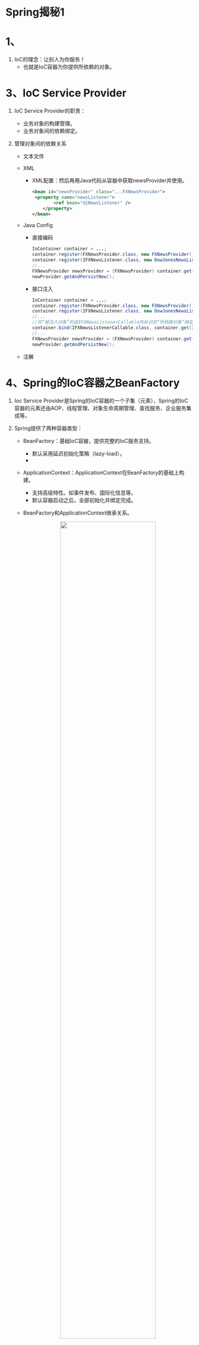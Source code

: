 # Spring揭秘1

# 1、

1. IoC的理念：让别人为你服务！
   - 也就是IoC容器为你提供所依赖的对象。

# 3、IoC Service Provider

1. IoC Service Provider的职责：

   - 业务对象的构建管理。
   - 业务对象间的依赖绑定。

2. 管理对象间的依赖关系

   - 文本文件

   - XML

     - XML配置：然后再用Java代码从容器中获取newsProvider并使用。

       ```xml
       <bean id="newsProvider" class="...FXNewsProvider">
       	<property name="newsListener">
               <ref bean="djNewsListener" />
           </property>
       </bean>
       ```

   - Java Config

     - 直接编码

       ```java
       IoContainer container = ...;
       container.register(FXNewsProvider.class, new FXNewsProvider());
       container.register(IFXNewsListener.class, new DowJonesNewsListener());
       //...
       FXNewsProvider newsProvider = (FXNewsProvider) container.get(FXNewsProvider.class);
       newProvider.getAndPersistNew();
       ```

     - 接口注入

       ```java
       IoContainer container = ...;
       container.register(FXNewsProvider.class, new FXNewsProvider());
       container.register(IFXNewsListener.class, new DowJonesNewsListener());
       //...
       //将“被注入对象”的由IFXNewsListenerCallable所标识的“所依赖对象”绑定位容器中注册过的IFXNewsListener类型实例对象
       container.bind(IFXNewsListenerCallable.class, container.get(IFXNewsListener.class));
       //...
       FXNewsProvider newsProvider = (FXNewsProvider) container.get(FXNewsProvider.class);
       newProvider.getAndPersistNew();
       ```

   - 注解

# 4、Spring的IoC容器之BeanFactory

1. Ioc Service Provider是Spring的IoC容器的一个子集（元素），Spring的IoC容器的元素还由AOP、线程管理、对象生命周期管理、查找服务、企业服务集成等。

2. Spring提供了两种容器类型：

   - BeanFactory：基础IoC容器，提供完整的IoC服务支持。

     - 默认采用延迟初始化策略（lazy-load）。
     - 

   - ApplicationContext：ApplicationContext在BeanFactory的基础上构建。

     - 支持高级特性。如事件发布、国际化信息等。
     - 默认容器启动之后，全部初始化并绑定完成。

   - BeanFactory和ApplicationContext继承关系。

     <div align="center">
     <img src="https://github.com/XiaoHuaShiFu/img/blob/master/BeanFactory%E5%92%8CApplicationContext%E7%BB%A7%E6%89%BF%E5%85%B3%E7%B3%BB.jpg?raw=true" width="75%" height="75%" style="transform: rotate(0deg);">
      </div>

   - BeanFactory：公开获取一个组装完成的对象的方法接口，也包含查询方法。

     - 如获取某个对象（getBean）、查询某个对象是否存在容器中（containsBean）、获取某个bean的状态或者类型的方法等。

3. BeanFactory的对象注册与绑定方式

   - 直接编码方式

     - 示例：

       ```java
       public static void  testBindViaCode() {
           //DefaultListableBeanFactory是BeanFactory的一个间接实现
           //也实现了BeanDefinitionRegistry接口，此接口充当Bean注册管理的角色
           DefaultListableBeanFactory beanRegistry = new DefaultListableBeanFactory();
           //BeanFactory是用于对实际Bean进行访问管理的接口
           BeanFactory container = bindViaCode(beanRegistry);
           UserVo userVo = (UserVo) container.getBean("userVo");
           System.out.println(userVo);
       }
       
       public static BeanFactory bindViaCode(BeanDefinitionRegistry registry) {
           //部门bean
           //通过setter方法注入
           AbstractBeanDefinition dep = new RootBeanDefinition(Dep.class);
           registry.registerBeanDefinition("dep", dep);
           MutablePropertyValues depArgValues = new MutablePropertyValues();
           depArgValues.addPropertyValue(new PropertyValue("depid", "332"));
           depArgValues.addPropertyValue(new PropertyValue("name", "自科部"));
           dep.setPropertyValues(depArgValues);
       
           //用户Vo Bean
           //通过构造器方法注入
           AbstractBeanDefinition userVo = new RootBeanDefinition(UserVo.class);
           registry.registerBeanDefinition("userVo", userVo);
           ConstructorArgumentValues userArgValues = new ConstructorArgumentValues();
           userArgValues.addIndexedArgumentValue(0, "23214");
           userArgValues.addIndexedArgumentValue(1, "吴嘉贤");
           userArgValues.addIndexedArgumentValue(2, "332");
           userArgValues.addIndexedArgumentValue(3, "男");
           userArgValues.addIndexedArgumentValue(4, "123456");
           userArgValues.addIndexedArgumentValue(5, "VIP");
           userArgValues.addIndexedArgumentValue(6, dep);
           userVo.setConstructorArgumentValues(userArgValues);
       
           //测试BeanDefinitionRegistry
           //此接口负责注册管理Bean
           System.out.println(registry.getBeanDefinitionCount());
           System.out.println(Arrays.toString(registry.getBeanDefinitionNames()));
           //获取Bean定义
           BeanDefinition beanDefinition = registry.getBeanDefinition("dep");
           //获取Bean的各个参数
           MutablePropertyValues mutablePropertyValues = beanDefinition.getPropertyValues();
           //获取Bean参数的值
           System.out.println(mutablePropertyValues.get("depid"));
       
       
           //返回registry
           return (BeanFactory) registry;
       }
       ```
   
     - BeanFactory、BeanDefinitionRegistry以及DefaultListableBeanFactory的关系
   
       <div align="center">
       <img src="https://github.com/XiaoHuaShiFu/img/blob/master/BeanFactory%E3%80%81BeanDefinitionRegistry%E4%BB%A5%E5%8F%8ADefaultListableBeanFactory%E7%9A%84%E5%85%B3%E7%B3%BB.jpg?raw=true" width="50%" height="10%" style="transform: rotate(0deg);">
        </div>
   
   - 外部配置文件方式
   
     - properties方式
   
       - 使用PropertiesBeanDefinitionReader读取配置文件
     
       - 示例：
     
         ```java
         public static void testProperties() {
             //bean的注册和管理
             DefaultListableBeanFactory beanRegistry = new DefaultListableBeanFactory();
             //读取properties的信息的类
             PropertiesBeanDefinitionReader reader = new PropertiesBeanDefinitionReader(beanRegistry);
             //加载properties信息
             //其中classpath指代classes文件夹
             reader.loadBeanDefinitions("classpath:beans.properties");
             //转换成BeanFactory
             BeanFactory container = beanRegistry;
         
             System.out.println(container.getBean("userVo"));
         }
         ```
     
         ```properties
         userVo.(class)=com.springjiemi.vo.UserVo
         String userid, String name, String depid, String sex, String password, String roleUser, Dep dep
         #通过constructor方法注入
         userVo.$0=332
         userVo.$1=吴嘉贤
         userVo.$2=322
         userVo.$3=男
         userVo.$4=123456
         userVo.$5=VIP
         userVo.$6(ref)=dep
         
         #通过setter方法注入
         dep.(class)=com.springjiemi.pojo.Dep
         dep.depid=322
         dep.name=自科部
         ```
     
     - XML方式
     
       - 使用XmlBeanDefinitionReader读取配置文件，也可以用BeanFactory简化注册过程。
     
       - 示例：
     
         ```java
         //bean的注册和管理
         DefaultListableBeanFactory beanRegistry = new DefaultListableBeanFactory();
         //读取XML的信息的类
         XmlBeanDefinitionReader reader = new XmlBeanDefinitionReader(beanRegistry);
         //加载XML信息
         //其中classpath指代classes文件夹
         reader.loadBeanDefinitions("classpath:benas.xml");
         //转换成BeanFactory
         BeanFactory container = beanRegistry;
         
         //另外的方法，其内部也和上面做法类似
         //BeanFactory container = new XmlBeanFactory(new ClassPathResource("benas.xml"));
         
         System.out.println(container.getBean("userVo"));
         ```
     
         ```xml
         <bean id="userVo" class="com.springjiemi.vo.UserVo">
             <constructor-arg value="3333"/>
             <constructor-arg value="wjx"/>
             <constructor-arg value="322"/>
             <constructor-arg value="男"/>
             <constructor-arg value="123456"/>
             <constructor-arg value="VIP"/>
             <constructor-arg ref="dep"/>
         </bean>
         
         <bean id="dep" class="com.springjiemi.pojo.Dep">
             <property name="depid" value="322"/>
             <property name="name" value="自科部"/>
         </bean>
         ```
     
     - 注解方式
     
       - 在beans里配置
     
         ```xml
         <context:component-scan base-package="com.springjiemi.pojo"/>
         ```
     
       - 示例：
     
         ```java
         public static void testAnnotation() {
             //bean的注册和管理
             ApplicationContext ctx = new ClassPathXmlApplicationContext("classpath:applicationContext.xml");
         
             AnnotationPojo annotationPojo = (AnnotationPojo) ctx.getBean("annotationPojo");
             annotationPojo.print();
         }
         ```
     
   - XML方式
   
     - beans
   
       - 它拥有的属性：
   
         | 属性                     | 描述                                                         |
         | ------------------------ | ------------------------------------------------------------ |
         | default-lazy-init        | 默认false。标志是否对所有的<bean>进行延迟初始化              |
         | default-autowire         | 默认no，可取byName、byType、constructor以及autodetect。自动绑定用那种默认绑定方式。 |
         | default-init-method      | 如果所管辖的<bean>按照某种规则，都有同样名称的初始化方法的话，可以在这里同一指定这个初始化方法名，而不用在每个<bean>上都重复单独指定 |
         | default-dependency-check | 默认none，可取objects、simple、all。是否和什么程度的依赖检查。 |
         | default-destroy-method   | 与default-init-method相类似，这个指代销毁方法。              |
   
       - 它拥有的元素：
   
         - description：描述信息。
   
         - import：导入其他配置文件
   
         - alias：为<bean>起别名。
   
         - bean：
   
           - id属性：唯一标识符。
           - name属性：起别名。
           - class属性：bean的类型。
   
           - 注入方式：
   
             - constructor方式：
   
               - type属性：标明此参数的类型，适用于多个构造器无法区分的情况下。
   
               - index属性：标明此参数所在构造器的参数列表的第几个。从0开始。
   
               - 示例：
   
                 ```xml
                 <bean id="userVo" class="com.springjiemi.vo.UserVo">
                     <constructor-arg value="3333"/>
                     <constructor-arg value="wjx"/>
                     <constructor-arg value="322"/>
                     <constructor-arg value="男"/>
                     <constructor-arg value="123456"/>
                     <constructor-arg value="VIP"/>
                     <constructor-arg ref="dep"/>
                 </bean>
                 ```
   
             - setter方式：
   
               ```xml
               <bean id="dep" class="com.springjiemi.pojo.Dep">
                   <property name="depid" value="322"/>
                   <property name="name" value="自科部"/>
               </bean>
               ```
   
             - <property>和<constructor-arg/>中的可选用项：
   
               - <value>：类似于value属性，只能注入String类型和原始类型及它们的包装器类型。
   
               - <ref>：类似于ref属性，引用容器中其他的对象实例。
   
                 - local属性：同一个配置文件的对象。
   
                 - parent属性：父容器中定义的对象引用。
   
                   - BeanFactory可以嵌套加载：
   
                     ```java
                     BeanFactory p = new XmlBeanFactory(new ClassPathResource("p.xml"));
                     BeanFactory c = new XmlBeanFactory(new ClassPathResource("c.xml"),p);
                     ```
   
                 - bean属性：所有实例对象。
   
               - <idref>：此会在解析配置的时候检查所依赖对象的beanName是否存在，而不用等到运行时才发现beanName所对应的对象实例不存在。
   
               - 内部<bean>：类似内部类，外部无法直接访问。
   
               - <list>：里面的元素可以用<ref>、<value>、<bean>
   
               - <set>：里面的元素可以用<ref>、<value>、<bean>
   
               - \<map\>：里面元素是\<entry\>
   
                 - \<entry\>里面的元素是\<key\>或\<key-ref\>+\<ref\>、\<value\>、\<value-ref\>、\<list\>等。
   
               - \<props\>：\<prop key="keyValue"\>StringValue \<\\prop\>
   
               - \<null\>：指定为null。如果用\<value\>\<\\value\>指示的是""。
   
           - depends-on属性：在实例化某个对象之前先实例化另外一个实例对象。适用于非显示依赖关系。
   
           - autowire属性：自动注入。
   
             - autodetect：如果对象拥有默认无参数的构造方法，容器会考虑byType的自动绑定模式，否则，会使用constructor模式。如果用constructor后还有未绑定属性，也会用byType对剩余属性进行自动绑定。
             - 手工绑定会覆盖自动绑定。
             - 自动绑定不适用于”String、原生类型、Classes类型及这些类型的数组“。
   
           - dependency-check属性：确保自动绑定后，最终确认每个对象所依赖的对象是否按照所预期的那样被注入。
   
           - lazy-init属性：延迟加载。
   
           - parent属性：继承父bean的一些参数。类似Java的extends。
   
           - abstact属性：作为一个模板，里面的参数可以被子bean继承，自身在容器初始化时不会实例化。类似Java的抽象类。
   
             - 在ApplicationContext容器下，初始化时会默认实例化所有bean，可以用此属性来避免容器将其实例化。
   
           - scope属性：bean的生命周期。
   
             - singleton：一个容器里的单例。
             - prototype：每次收到要此对象的请求都会生产一新的实例。
             - request：每个HTTP请求创建一个全新的实例对象，请求结束后，此对象生命周期结束。
             - session：每个session创建一个实例对象。
             - globalSession：只有应用在基于portlet的Web应用程序中才有一样，它映射到portlet的global范围的session。
             - 自定义scopo类型：
               - 实现scope接口。
               - 用ConfigurableBeanFactory的registerScope方法取注册此scope。
               - 如果使用ApplicationContext容器，它可以自动识别并加载BeanFactoryPostProcessor，所以可以在**bean**配置文件中，通过CustomScopeConfigureer来注册自定义Scope。
   
     - 工厂方法和FactoryBean
   
       - 静态工厂方法注入
   
         ```xml
         <!--通过工厂类和工厂方法名注入对象-->
         <bean id="bar" class="com.springjiemi.pojo.StaticBarFactory" factory-method="getIstance"/>
         
         <!--方法带参数-->
         <bean id="bar" class="com.springjiemi.pojo.StaticBarFactory" factory-method="getIstance">
             <constructor-arg value="arg"/>
         </bean>
         ```
   
       - 非静态工厂方法
   
         ```xml
         <!--工厂bean-->
         <bean id="barFactory" class="com.springjiemi.pojo.BarFactory"/>
         
         <bean id="bar" factory-bean="barFactory" factory-method="getIstance">
             <constructor-arg value="arg"/>
         </bean>
         ```
   
       - FactoryBean
   
         - 示例：
   
           ```java
           public class NextDayDateFactoryBean implements FactoryBean<DateTime>{
           
               @Override
               public DateTime getObject() throws Exception {
                   return new DateTime().plusDays(1);
               }
           
               @Override
               public Class<?> getObjectType() {
                   return DateTime.class;
               }
           
               @Override
               public boolean isSingleton() {
                   return false;
               }
           }
           ```
   
           ```xml
           <bean id="nextDayDate" class="com.springjiemi.pojo.NextDayDateFactoryBean"/>
           ```
   
           ```java
           FactoryBean factoryBean = (FactoryBean)container.getBean("&nextDayDate");
           ```
   
         - 常见的FactoryBean实现：
   
           - JndiObjectFactoryBean
           - LocalSessionFactoryBean
           - SqlMapClientFactoryBean
           - ProxyFactoryBean
           - TransactionProxyFactoryBean
       
     - 方法注入（Method Injection）与方法替换（Method Replacement）
     
       - 方法注入：每次调用都注入一个新的实例。
     
         - 示例：
     
           ```xml
           <bean id="userVo" class="com.springjiemi.vo.UserVo">
               <property name="userid" value="3333"/>
               <property name="name" value="wjx"/>
               <property name="depid" value="322"/>
               <property name="sex" value="男"/>
               <property name="password" value="123456"/>
               <property name="roleUser" value="VIP"/>
               <property name="dep" ref="dep"/>
               <!-- 每次调用getDep都返回一个新的dep实例 -->
               <!-- name指示要调用的方法 -->
               <!-- bean指示方法返回的实例 -->
               <!-- 实质是通过Cglib动态生成一个子类实现 -->
               <lookup-method name="getDep" bean="dep"/>
           </bean>
           
           <bean id="dep" class="com.springjiemi.pojo.Dep" scope="prototype">
               <property name="depid" value="322"/>
               <property name="name" value="自科部"/>
           </bean>
           ```
     
         - 使用BeanFactoryAware接口：容器对实现了此接口的对象，会把容器自身注入到此bean，这样此bean就拥有BeanFactory的引用。
     
           - 实现此接口：
     
             ```java
             public interface BeanFactoryAware extends Aware {
                 void setBeanFactory(BeanFactory var1) throws BeansException;
             }
             ```
     
             ```java
             private BeanFactory beanFactory;
             
             public Dep getDep() {
                 return (Dep) beanFactory.getBean("dep");
             }
             
             @Override
             public void setBeanFactory(BeanFactory beanFactory) throws BeansException {
                 this.beanFactory = beanFactory;
             }
             ```
     
         - 使用ObjectFactoryCreatingFactoryBean：此类是FactoryBean的一个实现，它返回一个ObjectFactory实例。此实例可以返回容器管理的对象，隔离了客户端对象对BeanFactory的直接引用。
     
           - 实现：
     
             ```xml
             <bean id="userVo" class="com.springjiemi.vo.UserVo">
                 <property name="userid" value="3333"/>
                 <property name="name" value="wjx"/>
                 <property name="depid" value="322"/>
                 <property name="sex" value="男"/>
                 <property name="password" value="123456"/>
                 <property name="roleUser" value="VIP"/>
                 <property name="dep" ref="dep"/>
                 
                 <!-- 注入工厂 -->
                 <property name="depBeanFactory" ref="depBeanFactory"/>
             </bean>
             
             <bean id="dep" class="com.springjiemi.pojo.Dep" scope="prototype">
                 <property name="depid" value="322"/>
                 <property name="name" value="自科部"/>
             </bean>
             
             <!-- 此工厂只是管理特定的bean -->
             <bean id="depBeanFactory" class="org.springframework.beans.factory.config.ObjectFactoryCreatingFactoryBean">
                 <property name="targetBeanName">
                     <idref bean="dep"/>
                 </property>
             </bean>
             ```
     
             ```java
             //管理特定bean的工厂
             private ObjectFactory<Dep> depBeanFactory;
             public Dep getDep() {
                 //使用此工厂返回所需要的实例对象
                 return depBeanFactory.getObject();
             }
             //设置此工厂
             public void setDepBeanFactory(ObjectFactory<Dep> depBeanFactory) {
                 this.depBeanFactory = depBeanFactory;
             }
             ```
     
         - 可以使用ServiceLocatorFactoryBean来代替ObjectFactoryCreatingFactoryBean，该FactoryBean可以让我们自定义工厂接口，而不用使用ObjectFactory。
     
           - 示例：
     
             ```xml
             <bean id="userVo" class="com.springjiemi.vo.UserVo">
                 <property name="userid" value="3333"/>
                 <property name="name" value="wjx"/>
                 <property name="depid" value="322"/>
                 <property name="sex" value="男"/>
                 <property name="password" value="123456"/>
                 <property name="roleUser" value="VIP"/>
                 <property name="dep" ref="dep"/>
             
                 <property name="depFactory" ref="depFactory"/>
             </bean>
             
             <bean id="dep" class="com.springjiemi.pojo.Dep" scope="prototype">
                 <property name="depid" value="322"/>
                 <property name="name" value="自科部"/>
             </bean>
             
             <!-- 设置工厂对象的接口 -->
             <bean id="depFactory" class="org.springframework.beans.factory.config.ServiceLocatorFactoryBean">
                 <property name="serviceLocatorInterface" value="com.springjiemi.pojo.DepFactory"/>
             </bean>
             ```
     
             ```java
             private DepFactory depFactory;
             public Dep getDep() {
                 return depFactory.getDep();
             }
             public void setDepFactory(DepFactory depFactory) {
                 this.depFactory = depFactory;
             }
             ```
     
             ```java
             public interface DepFactory {
                 Dep getDep();
             }
             ```
     
     - 方法替换：实现方法拦截功能。
     
       - 实现MethodReplacer接口作为替换类：
     
         ```java
         public class UserVoReplacer implements MethodReplacer {
             private static final transient Logger logger = LoggerFactory.getLogger(UserVoReplacer.class);
             @Override
             public Object reimplement(Object o, Method method, Object[] objects) throws Throwable {
                 logger.info("method" + method.getName());
                 return "hahhahah test";
             }
         }
         ```
     
       - 注入替换类并指明要替换的方法：
     
         ```xml
         <bean id="userVo" class="com.springjiemi.vo.UserVo">
             <property name="userid" value="3333"/>
             <property name="name" value="wjx"/>
             <property name="depid" value="322"/>
             <property name="sex" value="男"/>
             <property name="password" value="123456"/>
             <property name="roleUser" value="VIP"/>
             <property name="dep" ref="dep"/>
         
             <!-- 替换某个方法 -->
             <replaced-method name="toString" replacer="userVoReplacer" />
         </bean>
         
         <!-- 替换方法的替换类 -->
         <bean id="userVoReplacer" class="com.springjiemi.pojo.UserVoReplacer"/>
         ```
     
         - 可以用\<arg-type\>指明要替换方法的参数类型，如果有重载方法的话
     
           ```xml
           <arg-type match="String"/>
           ```
   
4. 容器

   - Spring的IoC容器可以分为两个阶段：容器启动阶段和Bean实例化阶段。

   - 容器启动阶段：

     - 加载配置：加载Configuration MetaData。
     - 分析配置信息。
     - 装备到BeanDefinition。生成Bean定义。
     - 方式
       - 代码方式。
       - 依赖工具类（BeanDefinitionReader）进行解析和分析，并将分析后的信息编组成为相应的BeanDefinition，然后把这些BeanDefinition注册到相应的BeanDefinitionRegistry。

   - Bean实例化阶段

     - 实例化对象。
     - 装配依赖。
     - 生命周期回调。
     - 对象其他处理。
     - 注册回调接口。

     - 当请求通过容器的getBean方法请求某个对象时，就会根据BeanDefinition所提供的信息实例化被请求的对象，为其注入依赖。如果该对象实现了某些回调接口，也会根据回调接口的要求来装配它。当对象装配完毕后，容器会立即将对象返回给请求方法使用。

   - 插手容器的启动

     - Spring提供BeanFactoryPostProcessor的容器扩展机制。允许我们在容器实例化对象前，对注册到容器的BeanDefinition所保存的信息做相应的修改。相当于在容器实现的第一阶段最后加入一道工序，让我们对最终的BeanDefinition做一些额外的操作，比如修改bean定义的某些属性，为bean定义增加其他信息等等。

     - 如果一个容器有用多个BeanFactoryPostProcessor，需要同时实现Spring的Ordered接口，以保证按预先顺序执行。

     - Spring已经实现的BeanFactoryPostProcessor：

       - PropertyPlaceholderConfigurer
         - 实现用占位符（PlaceHolder）${jdbc.url}来指定properties里面的属性。
         - 在BeanFactory第一阶段加载完成所有配置信息是，BeanFactory中保存的对象的属性信息还是以占位符的形式存在。当PropertyPlaceholderConfigurer作为BeanFactoryPostProcessor被应用时，它会使用properties配置文件中的配置信息来替换相应BeanDefinition中占位符所表示的属性值。这样当进入容器实现第二阶段实例化bean时，bean定义中的属性值就是最终替换完成的了。
         - PropertyPlaceholderConfigurer不单会从配置的properties文件中加载配置项，还会检查Java的System类中的Properties。
           - 可以通过setSystemPropertiesMode()或setSystemPropertiesModeName()来控制是否加载或覆盖System相应的Properties。
           - PropertyPlaceholderConfigurer提供了SYSTEM_PROPERTIES_MODE_NEVER、SYSTEM_PROPERTIES_MODE_FALLBACK、SYSTEM_PROPERTIES_MODE_OVERRIDE三种模式。默认采用SYSTEM_PROPERTIES_MODE_FALLBACK（备选模式）。
         
       - PropertyOverrideConfigurer
         
       - 用来覆盖bean定义中的property信息。
     
       - PropertyOverrideConfigurer的properties文件结构：
     
           ```properties
        #将beanName的bean的propertyName属性的值替换成value
           beanName.propertyName=value
           userVo.userid=233
           ```
           
         - ```xml
           <bean class="org.springframework.beans.factory.config.PropertyOverrideConfigurer">
               <property name="location" value="beans-override.properties"/>
           </bean>
           ```
      ```
         
       - PropertyOverrideConfigurer的父类PropertyResourceConfigurer提供一个protected类型的方法convertPropertyValue，允许子类覆盖这个方法对相应的配置项进行转换，如对加密后的字符串解密之后再覆盖到相应的bean定义中。当然，PropertyPlaceholderConfigurer也同样继承了PropertyResourceConfigurer，也有同样的功能。
         
     - CustomEditorConfigurer：注册自定义的PropertyEditor。进行配置文件中的数据类型与真正的业务对象所定义的数据类型转换。
     
         - 它可以将会用到的信息注册到容器，不会对BeanDefinition做任何改变。它帮助传达转换规则相关的信息。
     
         - Spring内部通过PropertyEditor来帮助String类型到其他类型的转换。可以对原始类型，String，Color，Font等类型进行转换。
     
         - Spring自身实现了一些PropertyEditor，大部分位于propertyeditors包下。
     
           - StringArrayPropertyEditor。将符合CSV格式的字符串转换成String[]数组形式，默认（,）分隔的字符串，可以指定自定义的字符串分隔符。
           - ClassEditor。根据String类型的class名称，直接将其转换成相应的Class对象，相当于通过Class.forName(String)完成功能。还有ClassArrayEditor（接受String[]）。
           - FileEditor。对应File类型的PropertyEditor。还有InputStreamEditor、URLEditor。
           - LocaleEditor。针对Locale类型。
           - PatternEditor。针对Pattern。
           - 以上的PropertyEditor，容器会默认加载使用。
     
         - 自定义PropertyEditor：实现PropertyEditor接口，也可以继承PropertyEditorSupport类，然后实现setAsText(String)方法。
     
           - 如果只是支持从String到对应对象的转换，只需覆盖setAsText(String)方法，如果需从对象到String，需覆盖getAsText()方法。
     
           - **示例：**使用propertyEditorRegistrars属性来指定自定义的PropertyEditor，这样我们需要多给出一个PropertyEditorRegistrar的实现。
     
             ```java
             public class DatePropertyEditor extends PropertyEditorSupport {
                 private String datePattern;
             
                 @Override
                 public void setAsText(String text) throws IllegalArgumentException {
                     DateTimeFormatter dateTimeFormatter = DateTimeFormat.forPattern(getDatePattern());
                     Date dateValue = dateTimeFormatter.parseDateTime(text).toDate();
                     setValue(dateValue);
                 }
             
                 public String getDatePattern() {
                     return datePattern;
                 }
             
                 public void setDatePattern(String datePattern) {
                     this.datePattern = datePattern;
                 }
             }
      ```
     
             ```java
             public class DatePropertyEditorRegistrar implements PropertyEditorRegistrar {
             
                 private PropertyEditor propertyEditor;
             
                 @Override
                 public void registerCustomEditors(PropertyEditorRegistry propertyEditorRegistry) {
                     propertyEditorRegistry.registerCustomEditor(Date.class, getPropertyEditor());
                 }
             
                 public PropertyEditor getPropertyEditor() {
                     return propertyEditor;
                 }
             
                 public void setPropertyEditor(PropertyEditor propertyEditor) {
                     this.propertyEditor = propertyEditor;
                 }
             }
             ```
         
             ```xml
             <!-- 注册Configurer -->
             <bean class="org.springframework.beans.factory.config.CustomEditorConfigurer">
                 <property name="propertyEditorRegistrars">
                     <list>
                         <ref bean="datePropertyEditorRegistrar"/>
                     </list>
                 </property>
             </bean>
             
             <!-- 注册Registrar -->
             <bean id="datePropertyEditorRegistrar" class="com.springjiemi.pojo.DatePropertyEditorRegistrar">
                 <property name="propertyEditor" ref="datePropertyEditor"/>
             </bean>
             
             <!-- 注册Editor -->
             <bean id="datePropertyEditor" class="com.springjiemi.pojo.DatePropertyEditor">
                 <property name="datePattern" value="yyyy-MM-dd"/>
             </bean>
             ```
     
     - BeanFactory应用BeanFactoryPostProcessor
     
       - **示例：**在Java里注册
     
         ```java
      //BeanFactory
         ConfigurableListableBeanFactory beanFactory = new XmlBeanFactory(new ClassPathResource("benas.xml"));
      //声明BeanFactoryPostProcessor
         PropertyPlaceholderConfigurer propertyPlaceholderConfigurer = new PropertyPlaceholderConfigurer();
         propertyPlaceholderConfigurer.setLocation(new ClassPathResource("datasource.properties"));
         //注册到beanFactory
         propertyPlaceholderConfigurer.postProcessBeanFactory(beanFactory);
         ```
     
     - ApplicationContext应用BeanFactoryPostProcessor
     
       - **示例：**XML注册
       
         ```xml
         <bean class="org.springframework.beans.factory.config.PropertyPlaceholderConfigurer">
               <property name="locations">
                   <list>
                       <value>datasource.properties</value>
                       <value>spring.properties</value>
                   </list>
               </property>
           </bean>
         ```
     
   - 了解bean的一生
   
     - Bean的实例化过程：
   
       ![](https://github.com/XiaoHuaShiFu/img/blob/master/Bean%E5%AE%9E%E4%BE%8B%E5%8C%96%E8%BF%87%E7%A8%8B.png?raw=true)
   
     - 当getBean方法发现该bean定义没有被实例化之后，会通过createBean()方法来进行具体的对象实例化。
   
       - AbstractBeanFactory类有getBean()方法的实现逻辑。
       - AbstractAutowireCapableBeanFactory有createBean()方法的全貌。
   
     - BeanWrapper：容器内部采用“策略模式”来决定采用那种方式初始化Bean实例。
   
       - 通常通过反射或CGLIB动态字节码生成来初始化相应的bean实例或者动态生成其子类。
   
         - InstantiationStrategy定义实例化策略的抽象接口，其直接子类SimpleInstantiationStrategy实现了简单的对象实例化功能，通过反射。
         - CglibSubclassingInstantiationStrategy继承了SimpleInstantiationStrategy的反射实例化对象功能，并可以通过CGLIB动态字节码，实现方法注入的对象实例化功能。容器默认使用此类。
   
       - 容器构造完成的对象实例，还会用BeanWrapper对bean实例进行包裹，然后获取或设置bean的相应属性值。
   
         - BeanWrapper继承了PropertyAccessor接口，可以统一的对对象属性进行访问。也继承了PropertyEditorRegistry和TypeConverter接口。
   
         - 构造完成对象之后，spring会根据对象实例构造一个BeanWrapperImpl实例，然后将在CustomEditorConfigurer注册的PropertyEditor复制一份给BeanWrapperImpl实例。这样BeanWrapper就可以进行类型转换、设置对象属性值。
   
           - 示例：使用BeanWrapper对bean属性进行设置非常方便
   
             ```java
             BeanWrapper beanWrapper = new BeanWrapperImpl(ctx.getBean("userVo"));
             //使用BeanWrapper对bean的属性进行设置
             beanWrapper.setPropertyValue("name", "xxxxxxxxxxxxxxxxxx");
             ```
   
     - Aware接口：当对象实例化完成，并设置完相关属性及依赖后，spring容器会检查当前对象实例是否实现了一系列的以Aware命名结尾的接口定义。如果是，则将这些Aware接口定义中规定的依赖注入给当前对象实例。
   
       - Aware接口有：
         - BeanNameAware：把beanName设置到当前实例。
         - BeanClassLoaderAware：把当前bean的ClassLoader注入当前对象实例。默认使用ClassUtils类的Classloader。
         - BeanFactoryAware：BeanFactory容器会将自身设置到当前对象实例。
       - 对于ApplicationContext容器还有（使用BeanPostProcessor方式）：
         - ResourceLoaderAware：会将ApplicationContext自身设置到对象实例。ApplicationContext实现了ResourceLoader接口。
         - ApplicationEventPublisherAware：会将ApplicationContext自身设置到对象实例。ApplicationContext实现了ApplicationEventPublisher接口。
         - MessageSourceAware：会将ApplicationContext自身设置到对象实例。ApplicationContext通过MessageSource接口提供国际化支持。
         - ApplicationContextAware：会将ApplicationContext自身设置到对象实例。
   
     - BeanPostProcessor（bean的后置处理器）：处理容器内所有符合条件的实例化后的对象实例。
   
       - postProcessBeforeInitialization(bean, beanName)方法是BeanPostProcessor前置处理。
   
       - postProcessAfterInitialization(bean, beanName)方法是BeanPostProcessor后置处理。
   
       - 可以用于处理标记接口实现类，或者为当前对象提供代理实现。Application的Aware接口实际上就是通过BeanPostProcessor的方式进行处理的。
   
         - ApplicationContext容器会检测到之前注册到容器的ApplicationContextAwareProcessor（BeanPostprocessor）的实现类，然后会调用postProcessBeforeInitialization()方法，检查并设置Aware相关依赖。
   
       - 还可以用于对对象实例或字节码增强当前对象实例；Spring的AOP也使用BeanPostProcessor来为对象生成代理对象，如BeanNameAutoProxyCreator。
   
       - 自定义BeanPostProcessor
   
         - 标注需要进行解密的实现类：
   
           ```java
           public interface PasswordDecodable {
               String getEncodedPassword();
               void setDecodedPassword(String password);
           }
           
           public class UserVo implements BeanNameAware, PasswordDecodable {
           }
           ```
   
         - 实现相应的BeanPostProcessor对符合条件的Bean实例进行处理。
   
           ```java
           public class PasswordDecodePostProcessor implements BeanPostProcessor {
               @Override
               public Object postProcessBeforeInitialization(Object bean, String beanName) throws BeansException {
                   if (bean instanceof  PasswordDecodable) {
                       String encoded = ((PasswordDecodable) bean).getEncodedPassword();
                       String decoded = encoded + "decoded success";
                       ((PasswordDecodable) bean).setDecodedPassword(decoded);
                   }
                   return bean;
               }
               @Override
               public Object postProcessAfterInitialization(Object bean, String beanName) throws BeansException {
                   return bean;
               }
           }
           ```
   
         - 将自定义的BeanPostProcessor注册到容器
   
           - 可以通过ConfigurableBeanFactory的addBeanPostProcessor()方法注册到容器。
   
           - 对于ApplicationContext容器，会自动识别并注册XML配置里的BeanPostProcessor。
   
             ```xml
             <bean id="passwordDecodePostProcessor" class="com.springjiemi.pojo.PasswordDecodePostProcessor"/>
             ```
   
         - InstantiationAwareBeanPostProcessor接口可以在对象实例化过程中导致短路的效果。也就是在实例化对象步骤之前，容器会检查是否有注册InstantiationAwareBeanPostProcessor接口，如果有会首先使用相应的InstantiationAwareBeanPostProcessor来构造对象实例。构造完成之后直接返回对象实例。
   
     - InitializingBean：对象生命周期标识接口。
